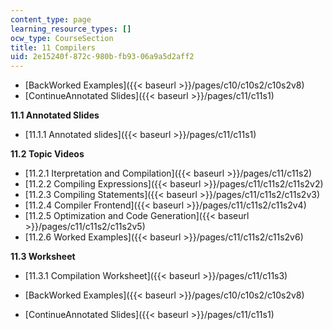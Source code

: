 ```yaml
---
content_type: page
learning_resource_types: []
ocw_type: CourseSection
title: 11 Compilers
uid: 2e15240f-872c-980b-fb93-06a9a5d2aff2
---
```


*   [BackWorked Examples]({{< baseurl >}}/pages/c10/c10s2/c10s2v8)
*   [ContinueAnnotated Slides]({{< baseurl >}}/pages/c11/c11s1)

**11.1 Annotated Slides**

*   [11.1.1 Annotated slides]({{< baseurl >}}/pages/c11/c11s1)

**11.2 Topic Videos**

*   [11.2.1 Iterpretation and Compilation]({{< baseurl >}}/pages/c11/c11s2)
*   [11.2.2 Compiling Expressions]({{< baseurl >}}/pages/c11/c11s2/c11s2v2)
*   [11.2.3 Compiling Statements]({{< baseurl >}}/pages/c11/c11s2/c11s2v3)
*   [11.2.4 Compiler Frontend]({{< baseurl >}}/pages/c11/c11s2/c11s2v4)
*   [11.2.5 Optimization and Code Generation]({{< baseurl >}}/pages/c11/c11s2/c11s2v5)
*   [11.2.6 Worked Examples]({{< baseurl >}}/pages/c11/c11s2/c11s2v6)

**11.3 Worksheet**

*   [11.3.1 Compilation Worksheet]({{< baseurl >}}/pages/c11/c11s3)

*   [BackWorked Examples]({{< baseurl >}}/pages/c10/c10s2/c10s2v8)
*   [ContinueAnnotated Slides]({{< baseurl >}}/pages/c11/c11s1)